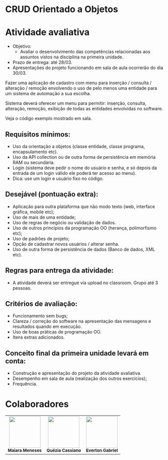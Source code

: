 # CRUD Orientado a Objetos

# Atividade avaliativa

- Objetivo:
    - Avaliar o desenvolvimento das competências
    relacionadas aos assuntos vistos na disciplina
    na primeira unidade.
- Prazo de entrega: até 28/03.
- Apresentações do projeto funcionando em sala de
aula ocorrerão do dia 30/03.

Fazer uma aplicação de cadastro com menu para inserção / consulta / alteração / remoção envolvendo o uso de pelo menos uma entidade para um sistema de automação a sua escolha.

Sistema deverá oferecer um menu para permitir: inserção, consulta, alteração, remoção, exibição de todas as entidades envolvidas no software.

Veja o código exemplo mostrado em sala.

## Requisitos mínimos:

- Uso da orientação a objetos (classe entidade, classe programa, encapsulamento etc).
- Uso da API collection ou de outra forma de persistência em memória RAM ou secundária.
- Login (sistema deve pedir o nome do usuário e senha, e só depois da entrada de um login válido ele poderá ter acesso ao menu).
- Dica: use um login e usuário fixo no código.

## Desejável (pontuação extra):

- Aplicação para outra plataforma que não modo texto (web, interface gráfica, mobile etc);
- Uso de mais de uma entidade;
- Uso de regras de negócio ou validação de dados.
- Uso de outros princípios da programação OO (herança, polimorfismo etc);
- Uso de padrões de projeto;
- Opção de cadastrar novos usuários / alterar senha.
- Uso de outra forma de persistência de dados (Banco de dados, XML etc).

## Regras para entrega da atividade:

- A atividade deverá ser entregue via upload no classroom. Grupo até 3 pessoas.

## Critérios de avaliação:

- Funcionamento sem bugs;
- Clareza / correção do software na apresentação das mensagens e resultados quando em execução.
- Uso de boas práticas de programação OO.
- Itens extras adicionados.

## Conceito final da primeira unidade levará em conta:

- Construção e apresentação do projeto da atividade avaliativa.
- Desempenho em sala de aula (realização dos outros exercícios);
- Frequência.


# Colaboradores
<table>
  <tr>
    <td align="center"><a href="https://www.linkedin.com/in/wildestmaii/"><img src="https://avatars.githubusercontent.com/u/52250674?v=4" width="100px;" alt=""/><br /><sub><b>Maiara Meneses</b></sub></a></td>
    <td align="center"><a href="https://www.linkedin.com/in/queziacssilva/"><img src="https://media.licdn.com/dms/image/C4E03AQEIDBUQHKvnIQ/profile-displayphoto-shrink_400_400/0/1653488356920?e=1685577600&v=beta&t=wVJMnRqlaYBPN82b3SsussxNZ2_4tkdVjr-nur0l4eI" width="100px;" alt=""/><br /><sub><b>Quézia Cassiano</b></sub></a></td>
    <td align="center"><a href="https://www.linkedin.com/in/everton-gabriel-088474176/"><img src="https://media.licdn.com/dms/image/C4D03AQE8oRP-FAK1lw/profile-displayphoto-shrink_400_400/0/1650370407786?e=1685577600&v=beta&t=pLHPAo_EU0Xel07plBMJTC0azVxi6eD5l814G930Sow" width="100px;" alt=""/><br /><sub><b>Everton Gabriel</b></sub></a></td>
  </tr>